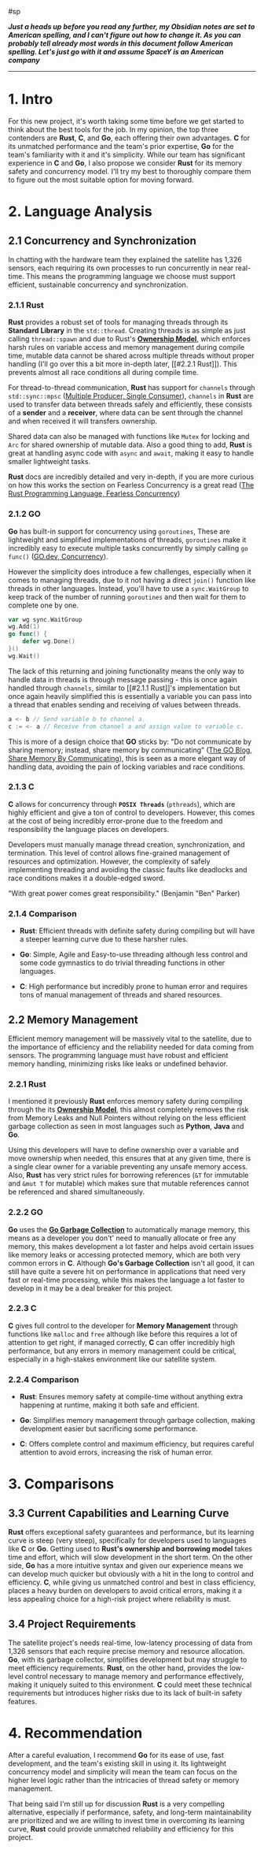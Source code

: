 #sp

***Just a heads up before you read any further, my Obsidian notes are set to American spelling, and I can't figure out how to change it. As you can probably tell already most words in this document follow American spelling. Let's just go with it and assume SpaceY is an American company***

---
# 1. Intro
For this new project, it's worth taking some time before we get started to think about the best tools for the job. In my opinion, the top three contenders are **Rust**, **C**, and **Go**, each offering their own advantages. **C** for its unmatched performance and the team's prior expertise, **Go** for the team's familiarity with it and it's simplicity. While our team has significant experience in **C** and **Go**, I also propose we consider **Rust** for its memory safety and concurrency model. I'll try my best to thoroughly compare them to figure out the most suitable option for moving forward.
# 2. Language Analysis

## 2.1 Concurrency and Synchronization
In chatting with the hardware team they explained the satellite has 1,326 sensors, each requiring its own processes to run concurrently in near real-time. This means the programming language we choose must support efficient, sustainable concurrency and synchronization.
### 2.1.1 Rust
**Rust** provides a robust set of tools for managing threads through its **Standard Library** in the `std::thread`. Creating threads is as simple as just calling `thread::spawn` and due to Rust's **[Ownership Model](https://doc.rust-lang.org/book/ch04-01-what-is-ownership.html)**, which enforces harsh rules on variable access and memory management during compile time, mutable data cannot be shared across multiple threads without proper handling (I'll go over this a bit more in-depth later, [[#2.2.1 Rust]]). This prevents almost all race conditions all during compile time.

For thread-to-thread communication, **Rust** has support for `channels` through `std::sync::mpsc` ([Multiple Producer, Single Consumer](https://doc.rust-lang.org/std/sync/mpsc/)), `channels` in **Rust** are used to transfer data between threads safely and efficiently, these consists of a **sender** and a **receiver**, where data can be sent through the channel and when received it will transfers ownership.

Shared data can also be managed with functions like `Mutex` for locking and `Arc` for shared ownership of mutable data. Also a good thing to add, **Rust** is great at handling async code with `async` and `await`, making it easy to handle smaller lightweight tasks.

**Rust** docs are incredibly detailed and very in-depth, if you are more curious on how this works the section on Fearless Concurrency is a great read ([The Rust Programming Language, Fearless Concurrency](https://doc.rust-lang.org/book/ch16-00-concurrency.html))
### 2.1.2 GO
**Go** has built-in support for concurrency using `goroutines`, These are lightweight and simplified implementations of threads, `goroutines` make it incredibly easy to execute multiple tasks concurrently by simply calling `go func()` ([GO.dev, Concurrency](https://go.dev/tour/concurrency/1)). 

However the simplicity does introduce a few challenges, especially when it comes to managing threads, due to it not having a direct `join()` function like threads in other languages. Instead, you'll have to use a `sync.WaitGroup` to keep track of the number of running `goroutines` and then wait for them to complete one by one. 

```go
var wg sync.WaitGroup
wg.Add(1)
go func() {
    defer wg.Done()
}()
wg.Wait()
```

The lack of this returning and joining functionality means the only way to handle data in threads is through message passing - this is once again handled through `channels`, similar to [[#2.1.1 Rust]]'s implementation but once again heavily simplified this is essentially a variable you can pass into a thread that enables sending and receiving of values between threads.

```go
a <- b // Send variable b to channel a.
c := <- a // Receive from channel a and assign value to variable c.
```

This is more of a design choice that **GO** sticks by: "Do not communicate by sharing memory; instead, share memory by communicating" ([The GO Blog, Share Memory By Communicating](https://go.dev/blog/codelab-share)), this is seen as a more elegant way of handling data, avoiding the pain of locking variables and race conditions.
### 2.1.3 C
**C** allows for concurrency through **`POSIX Threads`** (`pthreads`), which are highly efficient and give a ton of control to developers. However, this comes at the cost of being incredibly error-prone due to the freedom and responsibility the language places on developers.

Developers must manually manage thread creation, synchronization, and termination. This level of control allows fine-grained management of resources and optimization. However, the complexity of safely implementing threading and avoiding the classic faults like deadlocks and race conditions makes it a double-edged sword.

"With great power comes great responsibility." (Benjamin "Ben" Parker)
### 2.1.4 Comparison

- **Rust**: Efficient threads with definite safety during compiling but will have a steeper learning curve due to these harsher rules.

- **Go**: Simple, Agile and Easy-to-use threading although less control and some code gymnastics to do trivial threading functions in other languages.

- **C**: High performance but incredibly prone to human error and requires tons of manual management of threads and shared resources.
## 2.2 Memory Management
Efficient memory management will be massively vital to the satellite, due to the importance of efficiency and the reliability needed for data coming from sensors. The programming language must have robust and efficient memory handling, minimizing risks like leaks or undefined behavior.
### 2.2.1 Rust
I mentioned it previously **Rust** enforces memory safety during compiling through the its **[Ownership Model](https://doc.rust-lang.org/book/ch04-01-what-is-ownership.html)**, this almost completely removes the risk from Memory Leaks and Null Pointers without relying on the less efficient garbage collection as seen in most languages such as **Python**, **Java** and **Go**. 

Using this developers will have to define ownership over a variable and move ownership when needed, this ensures that at any given time, there is a single clear owner for a variable preventing any unsafe memory access. Also, **Rust** has very strict rules for borrowing references (`&T` for immutable and `&mut T` for mutable) which makes sure that mutable references cannot be referenced and shared simultaneously.
### 2.2.2 GO
**Go** uses the **[Go Garbage Collection](https://tip.golang.org/doc/gc-guide)** to automatically manage memory, this means as a developer you don't' need to manually allocate or free any memory, this makes development a lot faster and helps avoid certain issues like memory leaks or accessing protected memory, which are both very common errors in **C**. Although **Go's Garbage Collection** isn't all good, it can still have quite a severe hit on performance in applications that need very fast or real-time processing, while this makes the language a lot faster to develop in it may be a deal breaker for this project.
### 2.2.3 C
**C** gives full control to the developer for **Memory Management** through functions like `malloc` and `free` although like before this requires a lot of attention to get right, if managed correctly, **C** can offer incredibly high performance, but any errors in memory management could be critical, especially in a high-stakes environment like our satellite system.
### 2.2.4 Comparison

- **Rust**: Ensures memory safety at compile-time without anything extra happening at runtime, making it both safe and efficient.

- **Go**: Simplifies memory management through garbage collection, making development easier but sacrificing some performance.

- **C**: Offers complete control and maximum efficiency, but requires careful attention to avoid errors, increasing the risk of human error.

# 3. Comparisons

## 3.3 Current Capabilities and Learning Curve
**Rust** offers exceptional safety guarantees and performance, but its learning curve is steep (very steep), specifically for developers used to languages like **C** or **Go**. Getting used to **Rust's ownership and borrowing model** takes time and effort, which will slow development in the short term. On the other side, **Go** has a more intuitive syntax and given our experience means we can develop much quicker but obviously with a hit in the long to control and efficiency. **C**, while giving us unmatched control and best in class efficiency, places a heavy burden on developers to avoid critical errors, making it a less appealing choice for a high-risk project where reliability is must.
## 3.4 Project Requirements
The satellite project's needs real-time, low-latency processing of data from 1,326 sensors that each require precise memory and resource allocation. **Go**, with its garbage collector, simplifies development but may struggle to meet efficiency requirements. **Rust**, on the other hand, provides the low-level control necessary to manage memory and performance effectively, making it uniquely suited to this environment. **C** could meet these technical requirements but introduces higher risks due to its lack of built-in safety features.
# 4. Recommendation
After a careful evaluation, I recommend **Go** for its ease of use, fast development, and the team's existing skill in using it. Its lightweight concurrency model and simplicity will mean the team can focus on the higher level logic rather than the intricacies of thread safety or memory management.

That being said I'm still up for discussion **Rust** is a very compelling alternative, especially if performance, safety, and long-term maintainability are prioritized and we are willing to invest time in overcoming its learning curve, **Rust** could provide unmatched reliability and efficiency for this project.
